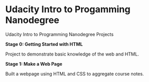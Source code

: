 # Udacity Intro to Progamming Nanodegree
Udacity Intro to Programming Nanodegree Projects

**Stage 0: Getting Started with HTML**

Project to demonstrate basic knowledge of the web and HTML.

**Stage 1: Make a Web Page**

Built a webpage using HTML and CSS to aggregate course notes. 
